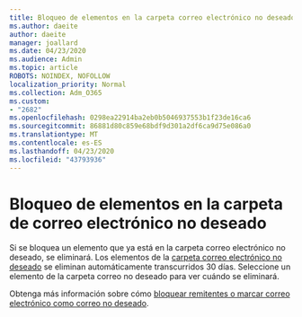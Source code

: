 ```yaml
---
title: Bloqueo de elementos en la carpeta correo electrónico no deseado
ms.author: daeite
author: daeite
manager: joallard
ms.date: 04/23/2020
ms.audience: Admin
ms.topic: article
ROBOTS: NOINDEX, NOFOLLOW
localization_priority: Normal
ms.collection: Adm_O365
ms.custom:
- "2682"
ms.openlocfilehash: 0298ea22914ba2eb0b5046937553b1f23de16ca6
ms.sourcegitcommit: 86881d80c859e68bdf9d301a2df6ca9d75e086a0
ms.translationtype: MT
ms.contentlocale: es-ES
ms.lasthandoff: 04/23/2020
ms.locfileid: "43793936"
---
```

# <a name="blocking-items-in-your-junk-email-folder"></a>Bloqueo de elementos en la carpeta de correo electrónico no deseado

Si se bloquea un elemento que ya está en la carpeta correo electrónico no deseado, se eliminará. Los elementos de la [carpeta correo electrónico no deseado](https://outlook.live.com/mail/junkemail) se eliminan automáticamente transcurridos 30 días. Seleccione un elemento de la carpeta correo no deseado para ver cuándo se eliminará.

Obtenga más información sobre cómo [bloquear remitentes o marcar correo electrónico como correo no deseado](https://support.office.com/article/a3ece97b-82f8-4a5e-9ac3-e92fa6427ae4).